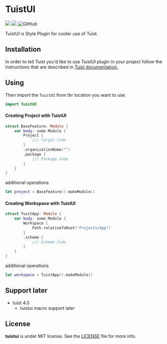 # TuistUI

<p>
  <img src="https://img.shields.io/badge/Swift-5.9-f05318.svg" />
  <img src="https://img.shields.io/badge/tuist-plugin-blue.svg" />
  <img alt="GitHub" src="https://img.shields.io/github/license/Jihoonahn/tuistui">
</p>

TuistUI is Style Plugin for cooler use of Tuist.

## Installation

In order to tell Tuist you'd like to use TuistUI plugin in your project follow the instructions that are described in [Tuist documentation.](https://docs.tuist.io/plugins/using-plugins)

## Using

Then import the `TuistUI` from thr location you want to use.

```swift
import TuistUI
```

#### Creating Project with TuistUI

```swift
struct BaseFeature: Module {
    var body: some Module {
        Project {
            /// Target Code
        }
        .organizationName("")
        .package {
            /// Package Code
        }
    }    
}
```

additional operations

```swift
let project = BaseFeature().makeModule()
```


#### Creating Workspace with TuistUI

```swift
struct TuistApp: Module {
    var body: some Module {
        Workspace {
            Path.relativeToRoot("Projects/App")
        }
        .scheme {
            /// Scheme Code
        }
    }
}
```

additional operations

```swift
let workspace = TuistApp().makeModule()
```

## Support later

- tuist 4.0
  - tuistui macro support later


## License
**tuistui** is under MIT license. See the [LICENSE](https://github.com/Jihoonahn/tuistui/blob/main/LICENSE) file for more info.
